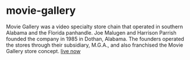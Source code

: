 # movie-gallery
Movie Gallery was a video specialty store chain that operated in southern Alabama and the Florida panhandle. Joe Malugen and Harrison Parrish founded the company in 1985 in Dothan, Alabama. The founders operated the stores through their subsidiary, M.G.A., and also franchised the Movie Gallery store concept. 
[live now](https://github.com/syed5002/movie-gallery.git)
